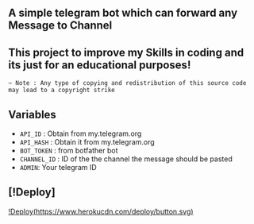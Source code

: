 ## A simple telegram bot which can forward any <b>Message</b> to Channel

## This project to improve my Skills in coding and its just for an educational purposes!

```
~ Note : Any type of copying and redistribution of this source code may lead to a copyright strike
```

## Variables

* `API_ID` : Obtain from my.telegram.org
* `API_HASH` : Obtain it from my.telegram.org
* `BOT_TOKEN` : from botfather bot
* `CHANNEL_ID` : ID of the the channel the message should be pasted
* `ADMIN`: Your telegram ID

## [!Deploy]

[!Deploy(https://www.herokucdn.com/deploy/button.svg)](https://heroku.com/deploy?template=https://github.com/Rishyee/CopyBot)
